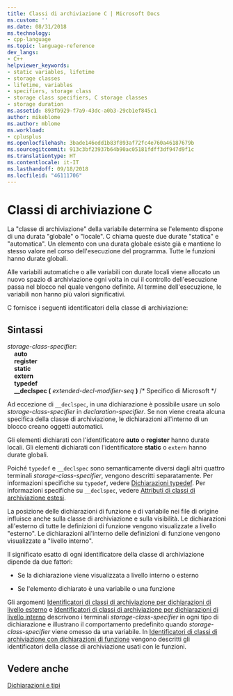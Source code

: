 ```yaml
---
title: Classi di archiviazione C | Microsoft Docs
ms.custom: ''
ms.date: 08/31/2018
ms.technology:
- cpp-language
ms.topic: language-reference
dev_langs:
- C++
helpviewer_keywords:
- static variables, lifetime
- storage classes
- lifetime, variables
- specifiers, storage class
- storage class specifiers, C storage classes
- storage duration
ms.assetid: 893fb929-f7a9-43dc-a0b3-29cb1ef845c1
author: mikeblome
ms.author: mblome
ms.workload:
- cplusplus
ms.openlocfilehash: 3bade146edd1b83f893af72fc4e760a46187679b
ms.sourcegitcommit: 913c3bf23937b64b90ac05181fdff3df947d9f1c
ms.translationtype: HT
ms.contentlocale: it-IT
ms.lasthandoff: 09/18/2018
ms.locfileid: "46111706"
---
```

# <a name="c-storage-classes"></a>Classi di archiviazione C

La "classe di archiviazione" della variabile determina se l'elemento dispone di una durata "globale" o "locale". C chiama queste due durate "statica" e "automatica". Un elemento con una durata globale esiste già e mantiene lo stesso valore nel corso dell'esecuzione del programma. Tutte le funzioni hanno durate globali.

Alle variabili automatiche o alle variabili con durate locali viene allocato un nuovo spazio di archiviazione ogni volta in cui il controllo dell'esecuzione passa nel blocco nel quale vengono definite. Al termine dell'esecuzione, le variabili non hanno più valori significativi.

C fornisce i seguenti identificatori della classe di archiviazione:

## <a name="syntax"></a>Sintassi

*storage-class-specifier*:<br/>
&nbsp;&nbsp;&nbsp;&nbsp;**auto**<br/>
&nbsp;&nbsp;&nbsp;&nbsp;**register**<br/>
&nbsp;&nbsp;&nbsp;&nbsp;**static**<br/>
&nbsp;&nbsp;&nbsp;&nbsp;**extern**<br/>
&nbsp;&nbsp;&nbsp;&nbsp;**typedef**<br/>
&nbsp;&nbsp;&nbsp;&nbsp;**__declspec (** *extended-decl-modifier-seq* **)** /\* Specifico di Microsoft \*/

Ad eccezione di `__declspec`, in una dichiarazione è possibile usare un solo *storage-class-specifier* in *declaration-specifier*. Se non viene creata alcuna specifica della classe di archiviazione, le dichiarazioni all'interno di un blocco creano oggetti automatici.

Gli elementi dichiarati con l'identificatore **auto** o **register** hanno durate locali. Gli elementi dichiarati con l'identificatore **static** o `extern` hanno durate globali.

Poiché `typedef` e `__declspec` sono semanticamente diversi dagli altri quattro terminali *storage-class-specifier*, vengono descritti separatamente. Per informazioni specifiche su `typedef`, vedere [Dichiarazioni typedef](../c-language/typedef-declarations.md). Per informazioni specifiche su `__declspec`, vedere [Attributi di classi di archiviazione estesi](../c-language/c-extended-storage-class-attributes.md).

La posizione delle dichiarazioni di funzione e di variabile nei file di origine influisce anche sulla classe di archiviazione e sulla visibilità. Le dichiarazioni all'esterno di tutte le definizioni di funzione vengono visualizzate a livello "esterno". Le dichiarazioni all'interno delle definizioni di funzione vengono visualizzate a "livello interno".

Il significato esatto di ogni identificatore della classe di archiviazione dipende da due fattori:

- Se la dichiarazione viene visualizzata a livello interno o esterno

- Se l'elemento dichiarato è una variabile o una funzione

Gli argomenti [Identificatori di classi di archiviazione per dichiarazioni di livello esterno](../c-language/storage-class-specifiers-for-external-level-declarations.md) e [Identificatori di classi di archiviazione per dichiarazioni di livello interno](../c-language/storage-class-specifiers-for-internal-level-declarations.md) descrivono i terminali *storage-class-specifier* in ogni tipo di dichiarazione e illustrano il comportamento predefinito quando *storage-class-specifier* viene omesso da una variabile. In [Identificatori di classi di archiviazione con dichiarazioni di funzione](../c-language/storage-class-specifiers-with-function-declarations.md) vengono descritti gli identificatori della classe di archiviazione usati con le funzioni.

## <a name="see-also"></a>Vedere anche

[Dichiarazioni e tipi](../c-language/declarations-and-types.md)
